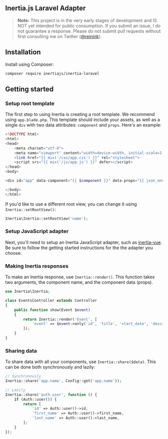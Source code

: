 ## Inertia.js Laravel Adapter

> **Note:** This project is in the very early stages of development and IS NOT yet intended for public consumption. If you submit an issue, I do not guarantee a response. Please do not submit pull requests without first consulting me on Twitter ([@reinink](https://twitter.com/reinink)).

## Installation

Install using Composer:

```sh
composer require inertiajs/inertia-laravel
```

## Getting started

### Setup root template

The first step to using Inertia is creating a root template. We recommend using `app.blade.php`. This template should include your assets, as well as a single `div` with two data attributes: `component` and `props`. Here's an example:

```php
<!DOCTYPE html>
<html>
<head>
    <meta charset="utf-8">
    <meta name="viewport" content="width=device-width, initial-scale=1.0, maximum-scale=1.0">
    <link href="{{ mix('/css/app.css') }}" rel="stylesheet">
    <script src="{{ mix('/js/app.js') }}" defer></script>
</head>
<body>

<div id="app" data-component="{{ $component }}" data-props="{{ json_encode($props) }}"></div>

</body>
</html>
```

If you'd like to use a different root view, you can change it using `Inertia::setRootView()`:

```php
Inertia\Inertia::setRootView('name');
```

### Setup JavaScript adapter

Next, you'll need to setup an Inertia JavaScript adapter, such as [inertia-vue](https://github.com/inertiajs/inertia-vue). Be sure to follow the getting started instructions for the the adapter you choose.

### Making Inertia responses

To make an Inertia response, use `Inertia::render()`. This function takes two arguments, the component name, and the component data (props).

```php
use Inertia\Inertia;

class EventsController extends Controller
{
    public function show(Event $event)
    {
        return Inertia::render('Event', [
            'event' => $event->only('id', 'title', 'start_date', 'description'),
        ]);
    }
}
```

### Sharing data

To share data with all your components, use `Inertia::share($data)`. This can be done both synchronously and lazily:

```php
// Synchronously
Inertia::share('app.name', Config::get('app.name'));

// Lazily
Inertia::share('auth.user', function () {
    if (Auth::user()) {
        return [
            'id' => Auth::user()->id,
            'first_name' => Auth::user()->first_name,
            'last_name' => Auth::user()->last_name,
        ];
    }
});
```
